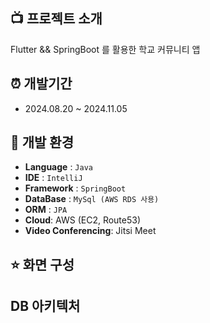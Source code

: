 ##  :tv: 프로젝트 소개

Flutter && SpringBoot 를 활용한 학교 커뮤니티 앱

## :alarm_clock: 개발기간

* 2024.08.20 ~ 2024.11.05

## 🔧 개발 환경

- **Language** : `Java`
- **IDE**  : `IntelliJ`
- **Framework** : `SpringBoot`
- **DataBase** : `MySql (AWS RDS 사용)`
- **ORM** : `JPA`
- **Cloud**: AWS (EC2, Route53)
- **Video Conferencing**: Jitsi Meet


## ⭐️ 화면 구성


## DB 아키텍처

